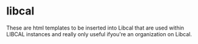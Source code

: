 # libcal


These are html templates to be inserted into Libcal that are used within LIBCAL instances and really only useful ifyou're an organization on Libcal. 

